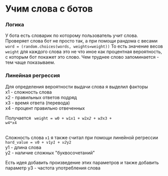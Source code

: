 # Учим слова с ботов

### Логика

У бота есть словарик по которому пользователь учит слова. <br>
Проверяет слова бот не просто так, а при помощи рандома с весами
<code>word = (random.choices(words, weights=weight))</code>
То есть значение весов <code> weight</code> для каждого слова это не что иное как процентная вероятность, с которым бот покажет это слово.
Чем труднее слово запоминается - тем чаще показываем.

### Линейная регрессия

Для определения вероятности выдачи слова я выделил факторы<br>
x1 - сложность слова <br>
x2 - правильных ответов подряд<br>
x3 - время ответа (перевода)<br>
x4 - процент правильно отвеченных<br>

Получается <code> weight = w0 + w1x1 + w2*x2 + w3*x3 + w4*x4</code><br><br>

Сложность слова <code>x1</code> я также считал при помощи линейной регрессии <br>
<code>hard_value = v0 + v1*y1 + v2*y2</code> <br>
y1 - длина слова<br>
y2 - наличие сложных "буквосочетаний"<br>

Есть идея добавить произведение этих параметров и также добавить параметр y3 - частота употребления слова
